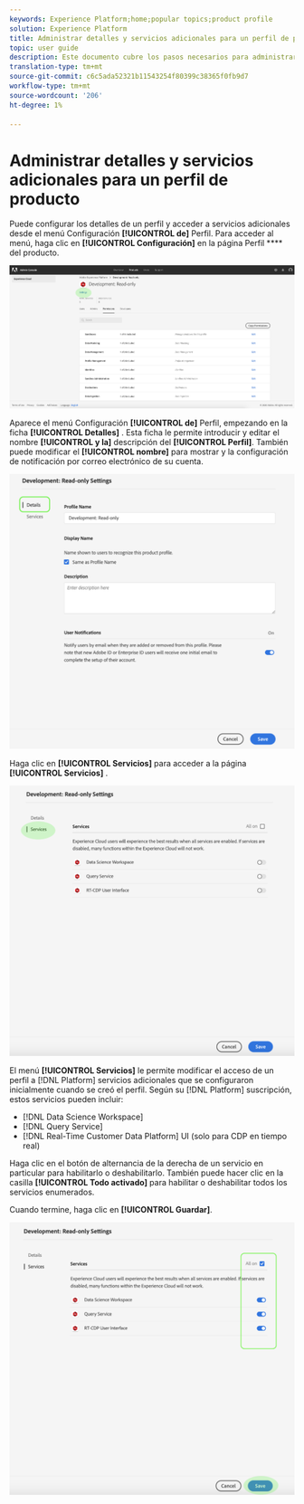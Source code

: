 ```yaml
---
keywords: Experience Platform;home;popular topics;product profile
solution: Experience Platform
title: Administrar detalles y servicios adicionales para un perfil de producto
topic: user guide
description: Este documento cubre los pasos necesarios para administrar detalles y servicios adicionales para un perfil de productos en Adobe Admin Console. Puede configurar los detalles de un perfil y acceder a servicios adicionales desde el menú Configuración de Perfil.
translation-type: tm+mt
source-git-commit: c6c5ada52321b11543254f80399c38365f0fb9d7
workflow-type: tm+mt
source-wordcount: '206'
ht-degree: 1%

---
```



# Administrar detalles y servicios adicionales para un perfil de producto

Puede configurar los detalles de un perfil y acceder a servicios adicionales desde el menú Configuración **[!UICONTROL de]** Perfil. Para acceder al menú, haga clic en **[!UICONTROL Configuración]** en la página Perfil **** del producto.

![perfil-configuración](../images/profile-settings.png)

Aparece el menú Configuración **[!UICONTROL de]** Perfil, empezando en la ficha **[!UICONTROL Detalles]** . Esta ficha le permite introducir y editar el nombre **[!UICONTROL y la]** descripción del **[!UICONTROL Perfil]**. También puede modificar el **[!UICONTROL nombre]** para mostrar y la configuración de notificación por correo electrónico de su cuenta.

![edit-details-settings](../images/edit-details-settings.png)

Haga clic en **[!UICONTROL Servicios]** para acceder a la página **[!UICONTROL Servicios]** .

![services-page](../images/services-page.png)

El menú **[!UICONTROL Servicios]** le permite modificar el acceso de un perfil a [!DNL Platform] servicios adicionales que se configuraron inicialmente cuando se creó el perfil. Según su [!DNL Platform] suscripción, estos servicios pueden incluir:

- [!DNL Data Science Workspace]
- [!DNL Query Service]
- [!DNL Real-Time Customer Data Platform] UI (solo para CDP en tiempo real)

Haga clic en el botón de alternancia de la derecha de un servicio en particular para habilitarlo o deshabilitarlo. También puede hacer clic en la casilla **[!UICONTROL Todo activado]** para habilitar o deshabilitar todos los servicios enumerados.

Cuando termine, haga clic en **[!UICONTROL Guardar]**.

![edit-extra-services](../images/edit-additional-services.png)
